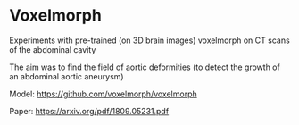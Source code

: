 # Voxelmorph

Experiments with pre-trained (on 3D brain images) voxelmorph  on CT scans of the abdominal cavity

The aim was to find the field of aortic deformities (to detect the growth of an abdominal aortic aneurysm)

Model: https://github.com/voxelmorph/voxelmorph

Paper: https://arxiv.org/pdf/1809.05231.pdf


